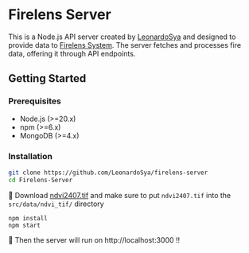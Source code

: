 ﻿# Firelens Server

This is a Node.js API server created by [LeonardoSya](https://github.com/LeonardoSya) and designed to provide data to [Firelens System](https://github.com/LeonardoSya/Firelens-System). The server fetches and processes fire data, offering it through API endpoints.


## Getting Started

### Prerequisites

- Node.js (>=20.x)
- npm (>=6.x)
- MongoDB (>=4.x)

### Installation
```bash
git clone https://github.com/LeonardoSya/firelens-server
cd Firelens-Server
```
👋 Download  [ndvi2407.tif](https://drive.usercontent.google.com/download?id=19CYwVeoVvE9ZM1VCxUu24Y-GwmQdu6aB&export=download&authuser=0&confirm=t&uuid=8333d860-57a3-4830-8700-c02e2c3b280f&at=AN_67v2-iTw3mFJgY7yJKOl9T5O9%3A1727417613345
) and make sure to put `ndvi2407.tif` into the `src/data/ndvi_tif/` directory
```
npm install
npm start
```

🎉 Then the server will run on http://localhost:3000 !!
